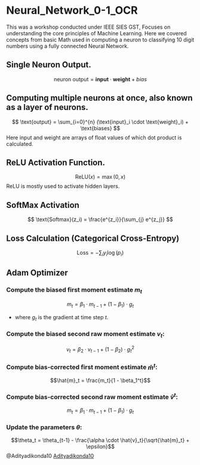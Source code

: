 # Neural_Network_0-1_OCR
This was a workshop conducted under IEEE SIES GST, Focuses on understanding the core principles of Machine Learning. Here we covered concepts from basic Math used in computing a neuron to classifying 10 digit numbers using a fully connected Neural Network.
## Single Neuron Output.
$$ \text{neuron output} = \mathbf{input} \cdot \mathbf{weight} + bias $$
## Computing multiple neurons at once, also known as a layer of neurons.
$$ \text{output} = \sum_{i=0}^{n} (\text{input}_i \cdot \text{weight}_i) + \text{biases} $$
Here input and weight are arrays of float values of which dot product is calculated.
## ReLU Activation Function.
$$ \text{ReLU}(x) = \max(0, x) $$
ReLU is mostly used to activate hidden layers.
## SoftMax Activation
$$ \text{Softmax}(z_i) = \frac{e^{z_i}}{\sum_{j} e^{z_j}} $$
## Loss Calculation (Categorical Cross-Entropy)
$$ \text{Loss} = -\sum_{i} y_i \log(p_i) $$
## Adam Optimizer
### Compute the biased first moment estimate $m_t$
$$
m_t = \beta_1 \cdot m_{t-1} + (1 - \beta_1) \cdot g_t
$$
- where $g_t$ is the gradient at time step $t$.
### Compute the biased second raw moment estimate $v_t$:
$$
v_t = \beta_2 \cdot v_{t-1} + (1 - \beta_2) \cdot g_t^2
$$
### Compute bias-corrected first moment estimate $\hat{m}^t$:
$$\hat{m}_t = \frac{m_t}{1 - \beta_1^t}$$
### Compute bias-corrected second raw moment estimate $\hat{v}^t$:
$$m_t = \beta_1 \cdot m_{t-1} + (1 - \beta_1) \cdot g_t $$
### Update the parameters $θ$:
$$\theta_t = \theta_{t-1} - \frac{\alpha \cdot \hat{v}_t}{\sqrt{\hat{m}_t} + \epsilon}$$
@Adityadikonda10
[Adityadikonda10](https://github.com/Adityadikonda10)
